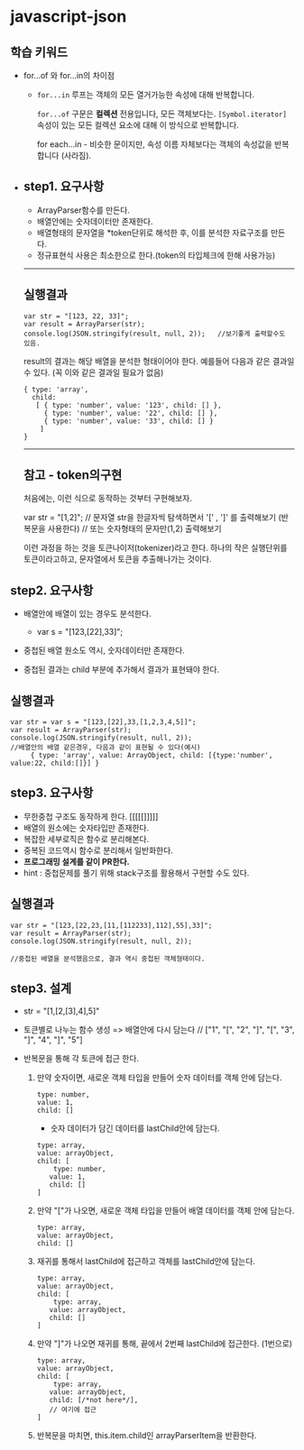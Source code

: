 # javascript-json



## 학습 키워드

- for...of 와 for...in의 차이점

  - `for...in` 루프는 객체의 모든 열거가능한 속성에 대해 반복합니다.

    `for...of` 구문은 **컬렉션** 전용입니다, 모든 객체보다는. `[Symbol.iterator]` 속성이 있는 모든 컬렉션 요소에 대해 이 방식으로 반복합니다.

    for each...in - 비슷한 문이지만, 속성 이름 자체보다는 객체의 속성값을 반복합니다 (사라짐).

     





- ## step1. 요구사항

  - ArrayParser함수를 만든다.
  - 배열안에는 숫자데이터만 존재한다.
  - 배열형태의 문자열을 *token단위로 해석한 후, 이를 분석한 자료구조를 만든다.
  - 정규표현식 사용은 최소한으로 한다.(token의 타입체크에 한해 사용가능)

  ------

  ## 실행결과

  ```
  var str = "[123, 22, 33]";
  var result = ArrayParser(str);
  console.log(JSON.stringify(result, null, 2));   //보기좋게 출력할수도 있음.
  ```

  result의 결과는 해당 배열을 분석한 형태이어야 한다. 예를들어 다음과 같은 결과일 수 있다. (꼭 이와 같은 결과일 필요가 없음)

  ```
  { type: 'array',
    child: 
     [ { type: 'number', value: '123', child: [] },
       { type: 'number', value: '22', child: [] },
       { type: 'number', value: '33', child: [] } 
      ] 
  }
  ```

  ------

  ## 참고 - token의구현

  처음에는, 이런 식으로 동작하는 것부터 구현해보자.

  var str = "[1,2]"; // 문자열 str을 한글자씩 탐색하면서 '[' , ']' 를 출력해보기 (반복문을 사용한다) // 또는 숫자형태의 문자만(1,2) 출력해보기

  이런 과정을 하는 것을 토큰나이저(tokenizer)라고 한다. 하나의 작은 실행단위를 토큰이라고하고, 문자열에서 토큰을 추출해나가는 것이다.



## step2. 요구사항

- 배열안에 배열이 있는 경우도 분석한다.
  - var s = "[123,[22],33]";

- 중첩된 배열 원소도 역시, 숫자데이터만 존재한다. 
- 중첩된 결과는 child 부분에 추가해서 결과가 표현돼야 한다.



## 실행결과

```
var str = var s = "[123,[22],33,[1,2,3,4,5]]";
var result = ArrayParser(str);
console.log(JSON.stringify(result, null, 2));
//배열안의 배열 같은경우, 다음과 같이 표현될 수 있다(예시)
     { type: 'array', value: ArrayObject, child: [{type:'number', value:22, child:[]}] }
```



## step3. 요구사항

- 무한중첩 구조도 동작하게 한다. [[[[[]]]]]
- 배열의 원소에는 숫자타입만 존재한다.
- 복잡한 세부로직은 함수로 분리해본다.
- 중복된 코드역시 함수로 분리해서 일반화한다.
- **프로그래밍 설계를 같이 PR한다.**
- hint : 중첩문제를 풀기 위해 stack구조를 활용해서 구현할 수도 있다. 

## 실행결과

```
var str = "[123,[22,23,[11,[112233],112],55],33]";
var result = ArrayParser(str);
console.log(JSON.stringify(result, null, 2)); 

//중첩된 배열을 분석했음으로, 결과 역시 중첩된 객체형태이다.
```



## step3. 설계

- str = "[1,[2,[3],4],5]"

- 토큰별로 나누는 함수 생성 => 배열안에 다시 담는다 // ["1", "[", "2", "]", "[", "3", "]", "4", "]", "5"]

- 반복문을 통해 각 토큰에 접근 한다.

  1. 만약 숫자이면, 새로운 객체 타입을 만들어 숫자 데이터를 객체 안에 담는다.

     ```
     type: number,
     value: 1,
     child: []
     ```

     - 숫자 데이터가 담긴 데이터를 lastChild안에 담는다.

     ```
     type: array,
     value: arrayObject,
     child: [
         type: number,
     	value: 1,
     	child: []
     ]
     ```

  2. 만약 "["가 나오면, 새로운 객체 타입을 만들어 배열 데이터를 객체 안에 담는다.

     ```
     type: array,
     value: arrayObject,
     child: []
     ```

  3. 재귀를 통해서 lastChild에 접근하고 객체를 lastChild안에 담는다.

     ```
     type: array,
     value: arrayObject,
     child: [
         type: array,
     	value: arrayObject,
     	child: []
     ]
     ```

  4. 만약 "]"가 나오면 재귀를 통해, 끝에서 2번째 lastChild에 접근한다. (1번으로)

     ```
     type: array,
     value: arrayObject,
     child: [
         type: array,
     	value: arrayObject,
     	child: [/*not here*/],
     	// 여기에 접근
     ]
     ```

  5. 반복문을 마치면, this.item.child인 arrayParserItem을 반환한다.

     